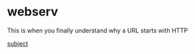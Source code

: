 # webserv
This is when you finally understand why a URL starts with HTTP

[subject](https://cdn.intra.42.fr/pdf/pdf/103035/en.subject.pdf)